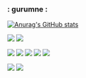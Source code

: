 ### : gurumne :

<!--
**D-buger/D-buger** is a ✨ _special_ ✨ repository because its `README.md` (this file) appears on your GitHub profile.

Here are some ideas to get you started:

- 🔭 I’m currently working on ...
- 🌱 I’m currently learning ...
- 👯 I’m looking to collaborate on ...
- 🤔 I’m looking for help with ...
- 💬 Ask me about ...
- 📫 How to reach me: ...
- 😄 Pronouns: ...
- ⚡ Fun fact: ...
-->
[![Anurag's GitHub stats](https://github-readme-stats.vercel.app/api?username=D-buger)](https://github.com/anuraghazra/github-readme-stats)

<a href="https://blog.naver.com/o3oduck" target="_blank"><img src="https://img.shields.io/badge/blog-03C75A?style=flat-square&logo=naver&logoColor=white"/></a> <img src="https://img.shields.io/badge/o3oduck@naver.com-3CBDB1?style=flat-square&logo=gmail&logoColor=white"/></a>

<img src="https://img.shields.io/badge/Android-3DDC84?style=flat-square&logo=Android&logoColor=white"/> <img src="https://img.shields.io/badge/C-A8B9CC?style=flat-square&logo=C&logoColor=white"/> <img src="https://img.shields.io/badge/C++-00599C?style=flat-square&logo=cplusplus&logoColor=white"/> <img src="https://img.shields.io/badge/CSharp-512BD4?style=flat-square&logo=csharp&logoColor=white"/> <img src="https://img.shields.io/badge/Unity-000000?style=flat-square&logo=unity&logoColor=white"/> 

<img src="https://img.shields.io/badge/Git-F05032?style=flat-square&logo=git&logoColor=white"/> <img src="https://img.shields.io/badge/VS-C2D91?style=flat-square&logo=visualstudio&logoColor=white"/> 
